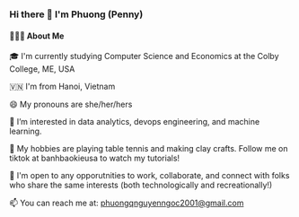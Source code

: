 ### Hi there 👋 I'm Phuong (Penny)

<!--
**phuong-nguyen-ngoc/phuong-nguyen-ngoc** is a ✨ _special_ ✨ repository because its `README.md` (this file) appears on your GitHub profile.

Here are some ideas to get you started:

- 🔭 I’m currently working on ...
- 🌱 I’m currently learning ...
- 👯 I’m looking to collaborate on ...
- 🤔 I’m looking for help with ...
- 💬 Ask me about ...
- 📫 How to reach me: ...
- 😄 Pronouns: ...
- ⚡ Fun fact: ...
-->
#### 👨🏻‍💻  About Me
🎓  I'm currently studying Computer Science and Economics at the Colby College, ME, USA

🇻🇳  I'm from Hanoi, Vietnam 

😄  My pronouns are she/her/hers

🌱  I’m interested in data analytics, devops engineering, and machine learning.

👀  My hobbies are playing table tennis and making clay crafts. Follow me on tiktok at banhbaokieusa to watch my tutorials!

🔭  I'm open to any opporutnities to work, collaborate, and connect with folks who share the same interests (both technologically and recreationally!)

📫  You can reach me at: phuongqnguyenngoc2001@gmail.com





